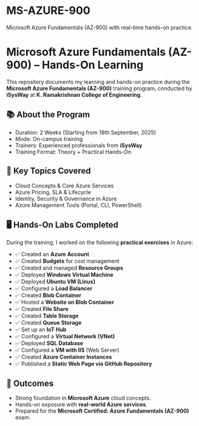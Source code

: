 # MS-AZURE-900
Microsoft Azure Fundamentals (AZ-900) with real-time hands-on practice.
# Microsoft Azure Fundamentals (AZ-900) – Hands-On Learning

This repository documents my learning and hands-on practice during the **Microsoft Azure Fundamentals (AZ-900)** training program, conducted by **iSysWay** at **K. Ramakrishnan College of Engineering**.  

## 📚 About the Program
- Duration: 2 Weeks (Starting from 18th September, 2025)  
- Mode: On-campus training  
- Trainers: Experienced professionals from **iSysWay**  
- Training Format: Theory + Practical Hands-On  

## 🔑 Key Topics Covered
- Cloud Concepts & Core Azure Services  
- Azure Pricing, SLA & Lifecycle  
- Identity, Security & Governance in Azure  
- Azure Management Tools (Portal, CLI, PowerShell)  

## 🖥️ Hands-On Labs Completed
During the training, I worked on the following **practical exercises** in Azure:

- ✅ Created an **Azure Account**  
- ✅ Created **Budgets** for cost management  
- ✅ Created and managed **Resource Groups**  
- ✅ Deployed **Windows Virtual Machine**  
- ✅ Deployed **Ubuntu VM (Linux)**  
- ✅ Configured a **Load Balancer**  
- ✅ Created **Blob Container**  
- ✅ Hosted a **Website on Blob Container**  
- ✅ Created **File Share**  
- ✅ Created **Table Storage**  
- ✅ Created **Queue Storage**  
- ✅ Set up an **IoT Hub**  
- ✅ Configured a **Virtual Network (VNet)**  
- ✅ Deployed **SQL Database**  
- ✅ Configured a **VM with IIS** (Web Server)  
- ✅ Created **Azure Container Instances**  
- ✅ Published a **Static Web Page via GitHub Repository**  

## 🎯 Outcomes
- Strong foundation in **Microsoft Azure** cloud concepts.  
- Hands-on exposure with **real-world Azure services**.  
- Prepared for the **Microsoft Certified: Azure Fundamentals (AZ-900)** exam.  
  
